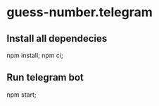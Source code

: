 # guess-number.telegram

## Install all dependecies

npm install; npm ci;

## Run telegram bot

npm start;
